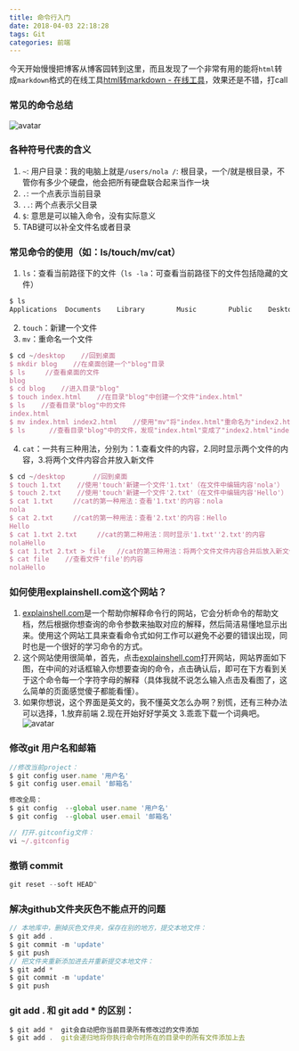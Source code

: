 ```yaml
---
title: 命令行入门
date: 2018-04-03 22:18:28
tags: Git
categories: 前端
---
```


今天开始慢慢把博客从博客园转到这里，而且发现了一个非常有用的能将`html`转成`markdown`格式的在线工具[html转markdown - 在线工具](https://tool.lu/markdown/)，效果还是不错，打call
<escape><!-- more --></escape>
### 常见的命令总结
![avatar](https://i.loli.net/2018/06/03/5b12cc125d5fb.png)

### 各种符号代表的含义
1.  `~`: 用户目录：我的电脑上就是`/users/nola /`: 根目录，一个/就是根目录，不管你有多少个硬盘，他会把所有硬盘联合起来当作一块
2.  `.`: 一个点表示当前目录
3.  `..`: 两个点表示父目录
4.  `$`: 意思是可以输入命令，没有实际意义
5.  TAB键可以补全文件名或者目录

### 常见命令的使用（如：ls/touch/mv/cat）
1.  `ls`：查看当前路径下的文件（`ls -la`：可查看当前路径下的文件包括隐藏的文件）
```javascript
$ ls 
Applications  Documents    Library        Music        Public    Desktop        Downloads    Movies        Pictures
``` 
2.  `touch`：新建一个文件
3.  `mv`：重命名一个文件
```javascript
$ cd ~/desktop    //回到桌面 
$ mkdir blog    //在桌面创建一个"blog"目录
$ ls     //查看桌面的文件
blog                      
$ cd blog    //进入目录"blog"
$ touch index.html    //在目录"blog"中创建一个文件"index.html"
$ ls    //查看目录"blog"中的文件
index.html
$ mv index.html index2.html    //使用"mv"将"index.html"重命名为"index2.html"
$ ls      //查看目录"blog"中的文件，发现"index.html"变成了"index2.html"index2.html
```
4.  `cat`：一共有三种用法，分别为：1.查看文件的内容，2.同时显示两个文件的内容，3.将两个文件内容合并放入新文件
```javascript
$ cd ~/desktop       //回到桌面
$ touch 1.txt    //使用'touch'新建一个文件'1.txt'（在文件中编辑内容'nola'）
$ touch 2.txt    //使用'touch'新建一个文件'2.txt'（在文件中编辑内容'Hello'）
$ cat 1.txt     //cat的第一种用法：查看'1.txt'的内容：nola
nola
$ cat 2.txt     //cat的第一种用法：查看'2.txt'的内容：Hello
Hello 
$ cat 1.txt 2.txt     //cat的第二种用法：同时显示'1.txt''2.txt'的内容
nolaHello 
$ cat 1.txt 2.txt > file   //cat的第三种用法：将两个文件文件内容合并后放入新文件'file'
$ cat file    //查看文件'file'的内容
nolaHello
``` 

### 如何使用explainshell.com这个网站？
1. [explainshell.com](https://explainshell.com/explain?cmd=ls+-la "explainshell.com")是一个帮助你解释命令行的网站，它会分析命令的帮助文档，然后根据你想查询的命令参数来抽取对应的解释，然后简洁易懂地显示出来。使用这个网站工具来查看命令式如何工作可以避免不必要的错误出现，同时也是一个很好的学习命令的方式。
2. 这个网站使用很简单，首先，点击[explainshell.com](https://explainshell.com/explain?cmd=ls+-la "explainshell.com")打开网站，网站界面如下图，在中间的对话框输入你想要查询的命令，点击确认后，即可在下方看到关于这个命令每一个字符字母的解释（具体我就不说怎么输入点击及看图了，这么简单的页面感觉傻子都能看懂）。
3. 如果你想说，这个界面是英文的，我不懂英文怎么办啊？别慌，还有三种办法可以选择，1.放弃前端 2.现在开始好好学英文 3.乖乖下载一个词典吧。　　
![avatar](https://i.loli.net/2018/06/03/5b12d5a493142.png)


### 修改git 用户名和邮箱
```js
//修改当前project：
$ git config user.name '用户名'
$ git config user.email '邮箱名'

修改全局：
$ git config  --global user.name '用户名'
$ git config  --global user.email '邮箱名'

// 打开.gitconfig文件：
vi ~/.gitconfig
```

### 撤销 commit
```js
git reset --soft HEAD^
```

### 解决github文件夹灰色不能点开的问题
```js
// 本地库中，删掉灰色文件夹，保存在别的地方，提交本地文件：
$ git add .
$ git commit -m 'update'
$ git push 
// 把文件夹重新添加进去并重新提交本地文件：
$ git add *
$ git commit -m 'update'
$ git push 
```

### git add . 和 git add * 的区别：
```js
$ git add *  git会自动把你当前目录所有修改过的文件添加
$ git add .  git会递归地将你执行命令时所在的目录中的所有文件添加上去
```
